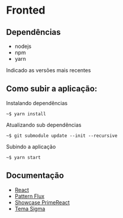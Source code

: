 # Fronted

## Dependências

- nodejs
- npm
- yarn

Indicado as versões mais recentes

## Como subir a aplicação:

Instalando dependências

```console
~$ yarn install
```

Atualizando sub dependências
```console
~$ git submodule update --init --recursive
```

Subindo a aplicação

```console
~$ yarn start
```

## Documentação

- [React](https://pt-br.reactjs.org/docs/getting-started.html)
- [Pattern Flux](https://facebook.github.io/flux/docs/in-depth-overview/)
- [Showcase PrimeReact](https://www.primefaces.org/primereact/showcase/#/)
- [Tema Sigma](https://www.primefaces.org/sigma-react/#/)
